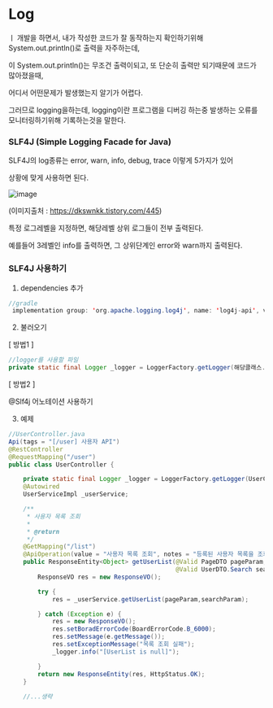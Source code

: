 # Log 
ㅣ
개발을 하면서, 내가 작성한 코드가 잘 동작하는지 확인하기위해 System.out.println()로 출력을 자주하는데,

이 System.out.println()는 무조건 출력이되고, 또 단순히 출력만 되기때문에 코드가 많아졌을때,

어디서 어떤문제가 발생했는지 알기가 어렵다.

그러므로 logging을하는데, logging이란 프로그램을 디버깅 하는중 발생하는 오류를 모니터링하기위해 기록하는것을 말한다.

### SLF4J (Simple Logging Facade for Java)

SLF4J의 log종류는 error, warn, info, debug, trace 이렇게 5가지가 있어

상황에 맞게 사용하면 된다.

![image](https://user-images.githubusercontent.com/85108615/201828921-0cb89bf3-3191-4e97-9526-dcec3cfdc235.png)

(이미지출처 : https://dkswnkk.tistory.com/445)

특정 로그레벨을 지정하면, 해당레벨 상위 로그들이 전부 출력된다.

예를들어 3레벨인 info를 출력하면, 그 상위단계인 error와 warn까지 출력된다.




### SLF4J 사용하기

1. dependencies 추가
```java 
//gradle
 implementation group: 'org.apache.logging.log4j', name: 'log4j-api', version: '2.16.0'
```
2. 불러오기

[ 방법1 ] 
```java
//logger를 사용할 파일
private static final Logger _logger = LoggerFactory.getLogger(해당클래스.class);

```

[ 방법2 ]

@Slf4j 어노테이션 사용하기

3. 예제
```java
//UserController.java
Api(tags = "[/user] 사용자 API")
@RestController
@RequestMapping("/user")
public class UserController {

    private static final Logger _logger = LoggerFactory.getLogger(UserController.class);
    @Autowired
    UserServiceImpl _userService;

    /**
     * 사용자 목록 조회
     *
     * @return
     */
    @GetMapping("/list")
    @ApiOperation(value = "사용자 목록 조회", notes = "등록된 사용자 목록을 조회할 수 있습니다.")
    public ResponseEntity<Object> getUserList(@Valid PageDTO pageParam,
                                              @Valid UserDTO.Search searchParam) {
        ResponseVO res = new ResponseVO();

        try {
            res = _userService.getUserList(pageParam,searchParam);

        } catch (Exception e) {
            res = new ResponseVO();
            res.setBoradErrorCode(BoardErrorCode.B_6000);
            res.setMessage(e.getMessage());
            res.setExceptionMessage("목록 조회 실패");
            _logger.info("[UserList is null]");

        }
        return new ResponseEntity(res, HttpStatus.OK);
    }
    
    //...생략

```



